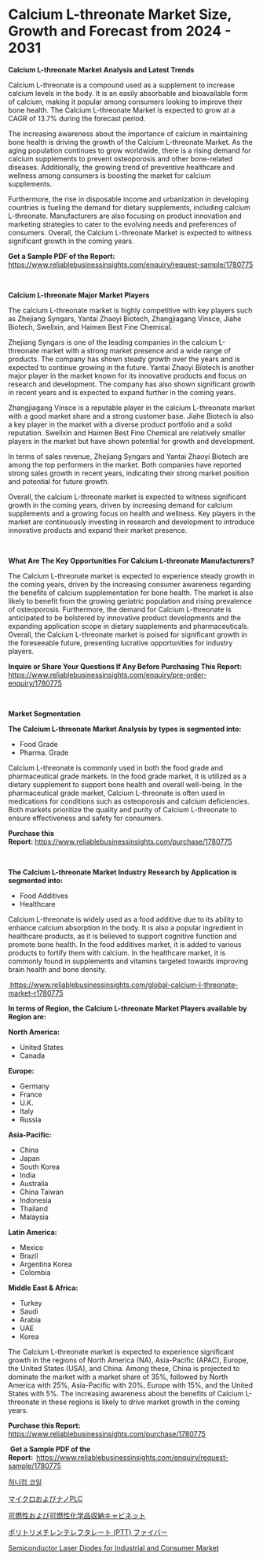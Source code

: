 <p><h1>Calcium L-threonate Market Size, Growth and Forecast from 2024 - 2031</h1></p><p><strong>Calcium L-threonate Market Analysis and Latest Trends</strong></p>
<p><p>Calcium L-threonate is a compound used as a supplement to increase calcium levels in the body. It is an easily absorbable and bioavailable form of calcium, making it popular among consumers looking to improve their bone health. The Calcium L-threonate Market is expected to grow at a CAGR of 13.7% during the forecast period.</p><p>The increasing awareness about the importance of calcium in maintaining bone health is driving the growth of the Calcium L-threonate Market. As the aging population continues to grow worldwide, there is a rising demand for calcium supplements to prevent osteoporosis and other bone-related diseases. Additionally, the growing trend of preventive healthcare and wellness among consumers is boosting the market for calcium supplements.</p><p>Furthermore, the rise in disposable income and urbanization in developing countries is fueling the demand for dietary supplements, including calcium L-threonate. Manufacturers are also focusing on product innovation and marketing strategies to cater to the evolving needs and preferences of consumers. Overall, the Calcium L-threonate Market is expected to witness significant growth in the coming years.</p></p>
<p><strong>Get a Sample PDF of the Report:&nbsp;</strong> <a href="https://www.reliablebusinessinsights.com/enquiry/request-sample/1780775">https://www.reliablebusinessinsights.com/enquiry/request-sample/1780775</a></p>
<p>&nbsp;</p>
<p><strong>Calcium L-threonate Major Market Players</strong></p>
<p><p>The calcium L-threonate market is highly competitive with key players such as Zhejiang Syngars, Yantai Zhaoyi Biotech, Zhangjiagang Vinsce, Jiahe Biotech, Swellxin, and Haimen Best Fine Chemical. </p><p>Zhejiang Syngars is one of the leading companies in the calcium L-threonate market with a strong market presence and a wide range of products. The company has shown steady growth over the years and is expected to continue growing in the future. Yantai Zhaoyi Biotech is another major player in the market known for its innovative products and focus on research and development. The company has also shown significant growth in recent years and is expected to expand further in the coming years.</p><p>Zhangjiagang Vinsce is a reputable player in the calcium L-threonate market with a good market share and a strong customer base. Jiahe Biotech is also a key player in the market with a diverse product portfolio and a solid reputation. Swellxin and Haimen Best Fine Chemical are relatively smaller players in the market but have shown potential for growth and development.</p><p>In terms of sales revenue, Zhejiang Syngars and Yantai Zhaoyi Biotech are among the top performers in the market. Both companies have reported strong sales growth in recent years, indicating their strong market position and potential for future growth. </p><p>Overall, the calcium L-threonate market is expected to witness significant growth in the coming years, driven by increasing demand for calcium supplements and a growing focus on health and wellness. Key players in the market are continuously investing in research and development to introduce innovative products and expand their market presence.</p></p>
<p>&nbsp;</p>
<p><strong>What Are The Key Opportunities For Calcium L-threonate Manufacturers?</strong></p>
<p><p>The Calcium L-threonate market is expected to experience steady growth in the coming years, driven by the increasing consumer awareness regarding the benefits of calcium supplementation for bone health. The market is also likely to benefit from the growing geriatric population and rising prevalence of osteoporosis. Furthermore, the demand for Calcium L-threonate is anticipated to be bolstered by innovative product developments and the expanding application scope in dietary supplements and pharmaceuticals. Overall, the Calcium L-threonate market is poised for significant growth in the foreseeable future, presenting lucrative opportunities for industry players.</p></p>
<p><strong>Inquire or Share Your Questions If Any Before Purchasing This Report:</strong> <a href="https://www.reliablebusinessinsights.com/enquiry/pre-order-enquiry/1780775">https://www.reliablebusinessinsights.com/enquiry/pre-order-enquiry/1780775</a></p>
<p>&nbsp;</p>
<p><strong>Market Segmentation</strong></p>
<p><strong>The Calcium L-threonate Market Analysis by types is segmented into:</strong></p>
<p><ul><li>Food Grade</li><li>Pharma. Grade</li></ul></p>
<p><p>Calcium L-threonate is commonly used in both the food grade and pharmaceutical grade markets. In the food grade market, it is utilized as a dietary supplement to support bone health and overall well-being. In the pharmaceutical grade market, Calcium L-threonate is often used in medications for conditions such as osteoporosis and calcium deficiencies. Both markets prioritize the quality and purity of Calcium L-threonate to ensure effectiveness and safety for consumers.</p></p>
<p><strong>Purchase this Report:&nbsp;</strong><a href="https://www.reliablebusinessinsights.com/purchase/1780775">https://www.reliablebusinessinsights.com/purchase/1780775</a></p>
<p>&nbsp;</p>
<p><strong>The Calcium L-threonate Market Industry Research by Application is segmented into:</strong></p>
<p><ul><li>Food Additives</li><li>Healthcare</li></ul></p>
<p><p>Calcium L-threonate is widely used as a food additive due to its ability to enhance calcium absorption in the body. It is also a popular ingredient in healthcare products, as it is believed to support cognitive function and promote bone health. In the food additives market, it is added to various products to fortify them with calcium. In the healthcare market, it is commonly found in supplements and vitamins targeted towards improving brain health and bone density.</p></p>
<p><a href="https://www.reliablebusinessinsights.com/global-calcium-l-threonate-market-r1780775">&nbsp;https://www.reliablebusinessinsights.com/global-calcium-l-threonate-market-r1780775</a></p>
<p><strong>In terms of Region, the Calcium L-threonate Market Players available by Region are:</strong></p>
<p>
    <p> <strong> North America: </strong>
        <ul>
            <li>United States</li>
            <li>Canada</li>
        </ul>
        </p> 
    <p> <strong> Europe: </strong>
        <ul>
            <li>Germany</li>
            <li>France</li>
            <li>U.K.</li>
            <li>Italy</li>
            <li>Russia</li>
        </ul>
        </p> 
    <p> <strong> Asia-Pacific: </strong>
        <ul>
            <li>China</li>
            <li>Japan</li>
            <li>South Korea</li>
            <li>India</li>
            <li>Australia</li>
            <li>China Taiwan</li>
            <li>Indonesia</li>
            <li>Thailand</li>
            <li>Malaysia</li>
        </ul>
        </p> 
    <p> <strong> Latin America: </strong>
        <ul>
            <li>Mexico</li>
            <li>Brazil</li>
            <li>Argentina Korea</li>
            <li>Colombia</li>
        </ul>
        </p> 
    <p> <strong> Middle East & Africa: </strong>
        <ul>
            <li>Turkey</li>
            <li>Saudi</li>
            <li>Arabia</li>
            <li>UAE</li>
            <li>Korea</li>
        </ul>
    </p>
    </p>
<p><p>The Calcium L-threonate market is expected to experience significant growth in the regions of North America (NA), Asia-Pacific (APAC), Europe, the United States (USA), and China. Among these, China is projected to dominate the market with a market share of 35%, followed by North America with 25%, Asia-Pacific with 20%, Europe with 15%, and the United States with 5%. The increasing awareness about the benefits of Calcium L-threonate in these regions is likely to drive market growth in the coming years.</p></p>
<p><strong>Purchase this Report: </strong><a href="https://www.reliablebusinessinsights.com/purchase/1780775">https://www.reliablebusinessinsights.com/purchase/1780775</a></p>
<p>&nbsp;<strong>Get a Sample PDF of the Report:&nbsp;&nbsp;</strong><a href="https://www.reliablebusinessinsights.com/enquiry/request-sample/1780775">https://www.reliablebusinessinsights.com/enquiry/request-sample/1780775</a></p>
<p><strong></strong></p>
<p><p><a href="https://github.com/TobyKub4685/Market-Research-Report-List-2/blob/main/909626599599.md">허니컴 코일</a></p><p><a href="https://medium.com/@rebekaanderson14/%E3%83%9E%E3%82%A4%E3%82%AF%E3%83%AD%E3%81%8A%E3%82%88%E3%81%B3%E3%83%8A%E3%83%8Eplc%E5%B8%82%E5%A0%B4%E3%81%AE%E3%83%A1%E3%83%88%E3%83%AA%E3%82%AF%E3%82%B9%E3%82%92%E3%83%87%E3%82%B3%E3%83%BC%E3%83%89%E3%81%99%E3%82%8B-%E5%B8%82%E5%A0%B4%E3%82%B7%E3%82%A7%E3%82%A2-%E3%83%88%E3%83%AC%E3%83%B3%E3%83%89-%E3%81%8A%E3%82%88%E3%81%B3%E6%88%90%E9%95%B7%E3%83%91%E3%82%BF%E3%83%BC%E3%83%B3-9c51d6e2e5ae">マイクロおよびナノPLC</a></p><p><a href="https://github.com/andym141978/Market-Research-Report-List-1/blob/main/3438301105824.md">可燃性および可燃性化学品収納キャビネット</a></p><p><a href="https://medium.com/@stefansmith00/2024%E5%B9%B4%E3%81%8B%E3%82%892031%E5%B9%B4%E3%81%BE%E3%81%A7%E3%81%AE%E6%9C%9F%E9%96%93%E3%81%AB%E4%BA%88%E6%B8%AC%E3%81%95%E3%82%8C%E3%82%8B%E3%83%9D%E3%83%AA%E3%83%88%E3%83%AA%E3%83%A1%E3%83%81%E3%83%AC%E3%83%B3%E3%83%86%E3%83%AC%E3%83%95%E3%82%BF%E3%83%AC%E3%83%BC%E3%83%88-ptt-%E7%B9%8A%E7%B6%AD%E5%B8%82%E5%A0%B4%E5%88%86%E6%9E%90%E3%81%A8%E8%A6%8F%E6%A8%A1-16c1e1ba6f3b">ポリトリメチレンテレフタレート (PTT) ファイバー</a></p><p><a href="https://issuu.com/reportprime-2/docs/semiconductor-laser-diodes-for-industrial-and-cons">Semiconductor Laser Diodes for Industrial and Consumer Market</a></p></p>